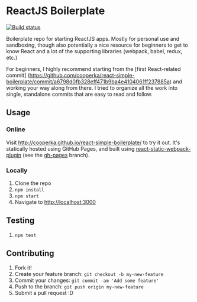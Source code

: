# ReactJS Boilerplate

[![Build status](https://travis-ci.org/cooperka/react-simple-boilerplate.svg?branch=master)](https://travis-ci.org/cooperka/react-simple-boilerplate)

Boilerplate repo for starting ReactJS apps. Mostly for personal use and sandboxing,
though also potentially a nice resource for beginners to get to know React
and a lot of the supporting libraries (webpack, babel, redux, etc.)

For beginners, I highly recommend starting from the [first React-related commit]
(https://github.com/cooperka/react-simple-boilerplate/commit/a6798d0fb328eff471b9ba4e4104061ff237885a)
and working your way along from there.
I tried to organize all the work into single, standalone commits that are easy to read and follow.

## Usage

### Online

Visit <http://cooperka.github.io/react-simple-boilerplate/> to try it out.
It's statically hosted using GitHub Pages, and built using
[react-static-webpack-plugin](https://www.npmjs.com/package/react-static-webpack-plugin)
(see the [gh-pages](https://github.com/cooperka/react-simple-boilerplate/tree/gh-pages) branch).

### Locally

1. Clone the repo
2. `npm install`
3. `npm start`
4. Navigate to <http://localhost:3000>

## Testing

1. `npm test`

## Contributing

1. Fork it!
2. Create your feature branch: `git checkout -b my-new-feature`
3. Commit your changes: `git commit -am 'Add some feature'`
4. Push to the branch: `git push origin my-new-feature`
5. Submit a pull request :D
